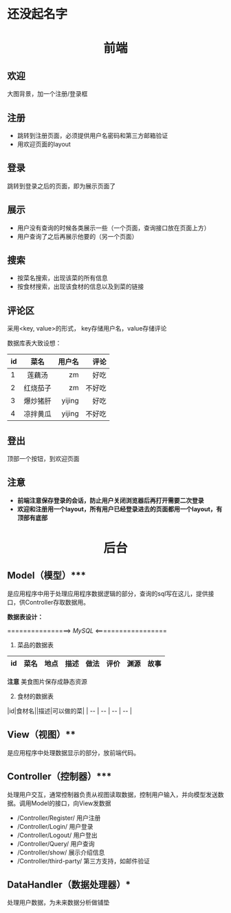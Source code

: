 # 还没起名字

# <center>前端
## 欢迎
大图背景，加一个注册/登录框

## 注册
- 跳转到注册页面，必须提供用户名密码和第三方邮箱验证
- 用欢迎页面的layout

## 登录
跳转到登录之后的页面，即为展示页面了

## 展示
- 用户没有查询的时候各类展示一些（一个页面，查询接口放在页面上方）
- 用户查询了之后再展示他要的（另一个页面）

## 搜索
- 按菜名搜索，出现该菜的所有信息
- 按食材搜索，出现该食材的信息以及到菜的链接

## 评论区
采用&lt;key, value>的形式， key存储用户名，value存储评论

数据库表大致设想：

| id        | 菜名           | 用户名 |评论 |
| ------------- |:-------------:| -----:| ----:|
|1|莲藕汤|zm|好吃|
|2|红烧茄子|zm|不好吃|
|3|爆炒猪肝|yijing|好吃|
|4|凉拌黄瓜|yijing|不好吃|


## 登出
顶部一个按钮，到欢迎页面


## 注意
- **前端注意保存登录的会话，防止用户关闭浏览器后再打开需要二次登录**
- **欢迎和注册用一个layout，所有用户已经登录进去的页面都用一个layout，有顶部有底部**

# <center>后台
## Model（模型）***
是应用程序中用于处理应用程序数据逻辑的部分，查询的sql写在这儿，提供接口，供Controller存取数据用。 

**数据表设计：**

================> *MySQL* <==================

1. 菜品的数据表

|id|菜名|地点|描述|做法|评价|渊源|故事|
| -- | -- | -- | -- | -- | -- | -- | -- |

**注意** 美食图片保存成静态资源

2. 食材的数据表

|id|食材名||描述|可以做的菜|
| -- | -- | -- | -- |

## View（视图）**
是应用程序中处理数据显示的部分，放前端代码。 

## Controller（控制器）***
处理用户交互，通常控制器负责从视图读取数据，控制用户输入，并向模型发送数据。调用Model的接口，向View发数据

- /Controller/Register/ 用户注册
- /Controller/Login/ 用户登录
- /Controller/Logout/ 用户登出
- /Controller/Query/ 用户查询
- /Controller/show/ 展示介绍信息
- /Controller/third-party/ 第三方支持，如邮件验证

## DataHandler（数据处理器）*
处理用户数据，为未来数据分析做铺垫

